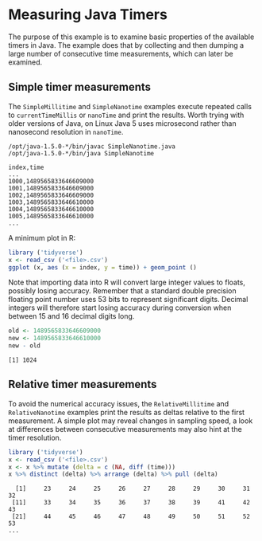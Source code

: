 # Measuring Java Timers

The purpose of this example is to examine basic properties of the available timers in Java.
The example does that by collecting and then dumping a large number of consecutive time measurements, which can later be examined.

## Simple timer measurements

The `SimpleMillitime` and `SimpleNanotime` examples execute repeated calls to `currentTimeMillis` or `nanoTime` and print the results.
Worth trying with older versions of Java, on Linux Java 5 uses microsecond rather than nanosecond resolution in `nanoTime`.

```shell
/opt/java-1.5.0-*/bin/javac SimpleNanotime.java
/opt/java-1.5.0-*/bin/java SimpleNanotime
```

```text
index,time
...
1000,1489565833646609000
1001,1489565833646609000
1002,1489565833646609000
1003,1489565833646610000
1004,1489565833646610000
1005,1489565833646610000
...
```

A minimum plot in R:

```r
library ('tidyverse')
x <- read_csv ('<file>.csv')
ggplot (x, aes (x = index, y = time)) + geom_point ()
```

Note that importing data into R will convert large integer values to floats, possibly losing accuracy.
Remember that a standard double precision floating point number uses 53 bits to represent significant digits.
Decimal integers will therefore start losing accuracy during conversion when between 15 and 16 decimal digits long.

```r
old <- 1489565833646609000
new <- 1489565833646610000
new - old
```

```text
[1] 1024
```

## Relative timer measurements

To avoid the numerical accuracy issues, the `RelativeMillitime` and `RelativeNanotime` examples print the results
as deltas relative to the first measurement. A simple plot may reveal changes in sampling speed, a look at
differences between consecutive measurements may also hint at the timer resolution.

```r
library ('tidyverse')
x <- read_csv ('<file>.csv')
x <- x %>% mutate (delta = c (NA, diff (time)))
x %>% distinct (delta) %>% arrange (delta) %>% pull (delta)
```

```text
  [1]     23     24     25     26     27     28     29     30     31     32
 [11]     33     34     35     36     37     38     39     41     42     43
 [21]     44     45     46     47     48     49     50     51     52     53
...
```
